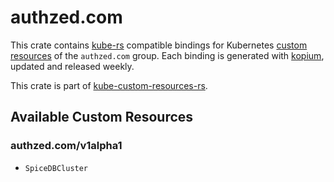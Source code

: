 <!--
SPDX-FileCopyrightText: The kube-custom-resources-rs Authors
SPDX-License-Identifier: 0BSD
 -->

# authzed.com

This crate contains [kube-rs](https://kube.rs/) compatible bindings for Kubernetes [custom resources](https://kubernetes.io/docs/tasks/extend-kubernetes/custom-resources/custom-resource-definitions/) of the `authzed.com` group. Each binding is generated with [kopium](https://github.com/kube-rs/kopium), updated and released weekly.

This crate is part of [kube-custom-resources-rs](https://github.com/metio/kube-custom-resources-rs).

## Available Custom Resources

### authzed.com/v1alpha1
- `SpiceDBCluster`

